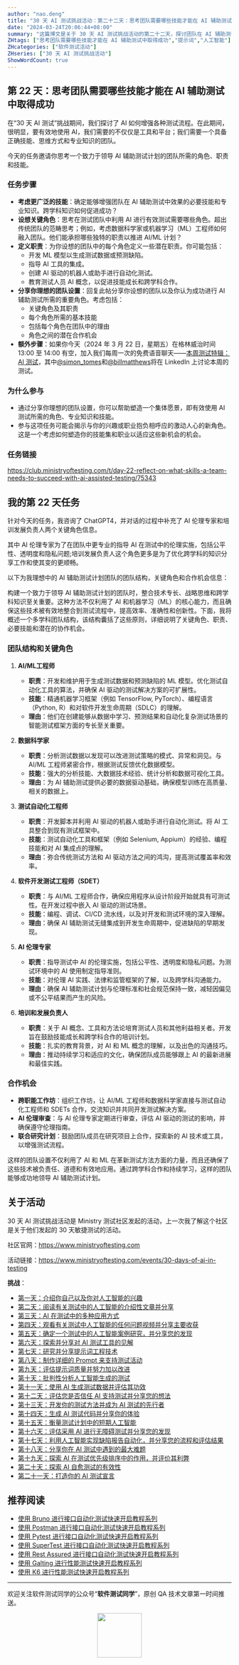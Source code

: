```yaml
---
author: "nao.deng"
title: "30 天 AI 测试挑战活动：第二十二天：思考团队需要哪些技能才能在 AI 辅助测试中取得成功"
date: "2024-03-24T20:06:44+08:00"
summary: "这篇博文是关于 30 天 AI 测试挑战活动的第二十二天，探讨团队在 AI 辅助测试中取得成功所需的技能。文章可能包括作者对于团队成员需要具备的技能和素质的思考，以及在 AI 测试中成功的关键因素和挑战。通过分享团队在 AI 测试中所需的技能和素质，读者将了解到作者对于构建高效 AI 测试团队的见解和建议，以及如何培养和提升团队成员在 AI 测试领域的专业能力。这个系列活动有望为测试专业人士提供一个了解和探索团队在 AI 辅助测试中所需技能的机会，并为团队建设提供指导和参考。"
ZHtags: ["思考团队需要哪些技能才能在 AI 辅助测试中取得成功","提示词","人工智能"]
ZHcategories: ["软件测试活动"]
ZHseries: ["30 天 AI 测试挑战活动"]
ShowWordCount: true
---
```


## 第 22 天：思考团队需要哪些技能才能在 AI 辅助测试中取得成功

在“30 天 AI 测试”挑战期间，我们探讨了 AI 如何增强各种测试流程。在此期间，很明显，要有效地使用 AI，我们需要的不仅仅是工具和平台；我们需要一个具备正确技能、思维方式和专业知识的团队。

今天的任务邀请你思考一个致力于领导 AI 辅助测试计划的团队所需的角色、职责和技能。

### 任务步骤

- **考虑更广泛的技能**：确定能够增强团队在 AI 辅助测试中效果的必要技能和专业知识。跨学科知识如何促进成功？
- **设想关键角色**：思考在测试团队中利用 AI 进行有效测试需要哪些角色。超出传统团队的范畴思考；例如，考虑数据科学家或机器学习（ML）工程师如何融入团队。他们能承担哪些独特的职责以推进 AI/ML 计划？
- **定义职责**：为你设想的团队中的每个角色定义一些潜在职责。你可能包括：
  - 开发 ML 模型以生成测试数据或预测缺陷。
  - 指导 AI 工具的集成。
  - 创建 AI 驱动的机器人或助手进行自动化测试。
  - 教育测试人员 AI 概念，以促进技能成长和跨学科合作。
- **分享你理想的团队设置**：回复此帖分享你设想的团队以及你认为成功进行 AI 辅助测试所需的重要角色。考虑包括：
  - 关键角色及其职责
  - 每个角色所需的基本技能
  - 包括每个角色在团队中的理由
  - 角色之间的潜在合作机会
- **额外步骤**：如果你今天（2024 年 3 月 22 日，星期五）在格林威治时间 13:00 至 14:00 有空，加入我们每周一次的免费语音聊天——[本周测试特辑：AI 测试](https://www.linkedin.com/events/thisweekintesting-aiintestingsp7175116274090283008/about/)，其中[@simon_tomes](https://club.ministryoftesting.com/u/simon_tomes)和[@billmatthews](https://club.ministryoftesting.com/u/billmatthews)将在 LinkedIn 上讨论本周的测试。

### 为什么参与

- 通过分享你理想的团队设置，你可以帮助塑造一个集体愿景，即有效使用 AI 测试所需的角色、专业知识和技能。
- 参与这项任务可能会揭示与你的兴趣或职业抱负相呼应的激动人心的新角色。这是一个考虑如何塑造你的技能集和职业以适应这些新机会的机会。

### 任务链接

<https://club.ministryoftesting.com/t/day-22-reflect-on-what-skills-a-team-needs-to-succeed-with-ai-assisted-testing/75343>

## 我的第 22 天任务

针对今天的任务，我咨询了 ChatGPT4，并对话的过程中补充了 AI 伦理专家和培训发展负责人两个关键角色信息。

其中 AI 伦理专家为了在团队中更专业的指导 AI 在测试中的伦理实施，包括公平性、透明度和隐私问题;培训发展负责人这个角色更多是为了优化跨学科的知识分享工作和使其变的更顺畅。

以下为我理想中的 AI 辅助测试计划团队的团队结构，关键角色和合作机会信息：

构建一个致力于领导 AI 辅助测试计划的团队时，整合技术专长、战略思维和跨学科知识至关重要。这种方法不仅利用了 AI 和机器学习（ML）的核心能力，而且确保这些技术被有效地整合到测试流程中，提高效率、准确性和创新性。下面，我将概述一个多学科团队结构，该结构囊括了这些原则，详细说明了关键角色、职责、必要技能和潜在的协作机会。

### 团队结构和关键角色

1. **AI/ML工程师**
   - **职责**：开发和维护用于生成测试数据和预测缺陷的 ML 模型。优化测试自动化工具的算法，并确保 AI 驱动的测试解决方案的可扩展性。
   - **技能**：精通机器学习框架（例如 TensorFlow, PyTorch）、编程语言（Python, R）和对软件开发生命周期（SDLC）的理解。
   - **理由**：他们在创建能够从数据中学习、预测结果和自动化复杂测试场景的智能测试框架方面的专长至关重要。

2. **数据科学家**
   - **职责**：分析测试数据以发现可以改进测试策略的模式、异常和洞见。与 AI/ML 工程师紧密合作，根据测试反馈优化数据模型。
   - **技能**：强大的分析技能、大数据技术经验、统计分析和数据可视化工具。
   - **理由**：为 AI 辅助测试提供必要的数据驱动基础，确保模型训练在高质量、相关的数据上。

3. **测试自动化工程师**
   - **职责**：开发脚本并利用 AI 驱动的机器人或助手进行自动化测试。将 AI 工具整合到现有测试框架中。
   - **技能**：测试自动化工具和框架（例如 Selenium, Appium）的经验、编程技能和对 AI 集成点的理解。
   - **理由**：弥合传统测试方法和 AI 驱动方法之间的鸿沟，提高测试覆盖率和效率。

4. **软件开发测试工程师（SDET）**
   - **职责**：与 AI/ML 工程师合作，确保应用程序从设计阶段开始就具有可测试性。在开发过程中嵌入 AI 驱动的测试场景。
   - **技能**：编程、调试、CI/CD 流水线，以及对开发和测试环境的深入理解。
   - **理由**：确保 AI 辅助测试无缝集成到开发生命周期中，促进缺陷的早期发现。

5. **AI 伦理专家**
   - **职责**：指导测试中 AI 的伦理实施，包括公平性、透明度和隐私问题。为测试环境中的 AI 使用制定指导准则。
   - **技能**：对伦理 AI 实践、法律和监管框架的了解，以及跨学科沟通能力。
   - **理由**：确保 AI 辅助测试计划与伦理标准和社会规范保持一致，减轻因偏见或不公平结果而产生的风险。

6. **培训和发展负责人**
   - **职责**：关于 AI 概念、工具和方法论培育测试人员和其他利益相关者。开发旨在鼓励技能成长和跨学科合作的培训计划。
   - **技能**：扎实的教育背景，对 AI 和 ML 概念的理解，以及出色的沟通技巧。
   - **理由**：推动持续学习和适应的文化，确保团队成员能够跟上 AI 的最新进展和最佳实践。

### 合作机会

- **跨职能工作坊**：组织工作坊，让 AI/ML 工程师和数据科学家直接与测试自动化工程师和 SDETs 合作，交流知识并共同开发测试解决方案。
- **AI 伦理审查**：与 AI 伦理专家定期进行审查，评估 AI 驱动的测试的影响，并确保遵守伦理指南。
- **联合研究计划**：鼓励团队成员在研究项目上合作，探索新的 AI 技术或工具，以增强测试流程。

这样的团队设置不仅利用了 AI 和 ML 在革新测试方法方面的力量，而且还确保了这些技术被负责任、道德和有效地应用。通过跨学科合作和持续学习，这样的团队能够成功地领导 AI 辅助测试计划。

## 关于活动

30 天 AI 测试挑战活动是 Ministry 测试社区发起的活动，上一次我了解这个社区是关于他们发起的 30 天敏捷测试的活动。

社区官网：<https://www.ministryoftesting.com>

活动链接：<https://www.ministryoftesting.com/events/30-days-of-ai-in-testing>

**挑战**：

- [第一天：介绍你自己以及你对人工智能的兴趣](https://naodeng.com.cn/zh/posts/event/30-days-of-ai-in-testing-day-1-introduce-yourself-and-your-interest-in-ai/)
- [第二天：阅读有关测试中的人工智能的介绍性文章并分享](https://naodeng.com.cn/zh/posts/event/30-days-of-ai-in-testing-day-2-read-an-introductory-article-on-ai-in-testing-and-share-it/)
- [第三天：AI 在测试中的多种应用方式](https://naodeng.com.cn/zh/posts/event/30-days-of-ai-in-testing-day-3-list-ways-in-which-ai-is-used-in-testing/)
- [第四天：观看有关测试中人工智能的任何问题视频并分享主要收获](https://naodeng.com.cn/zh/posts/event/30-days-of-ai-in-testing-day-4-watch-the-ama-on-artificial-intelligence-in-testing-and-share-your-key-takeaway/)
- [第五天：确定一个测试中的人工智能案例研究，并分享您的发现](https://naodeng.com.cn/zh/posts/event/30-days-of-ai-in-testing-day-5-identify-a-case-study-on-ai-in-testing-and-share-your-findings/)
- [第六天：探索并分享对 AI 测试工具的见解](https://naodeng.com.cn/zh/posts/event/30-days-of-ai-in-testing-day-6-explore-and-share-insights-on-ai-testing-tools/)
- [第七天：研究并分享提示词工程技术](https://naodeng.com.cn/zh/posts/event/30-days-of-ai-in-testing-day-7-research-and-share-prompt-engineering-techniques/)
- [第八天：制作详细的 Prompt 来支持测试活动](https://naodeng.com.cn/zh/posts/event/30-days-of-ai-in-testing-day-8-craft-a-detailed-prompt-to-support-test-activities/)
- [第九天：评估提示词质量并努力加以改进](https://naodeng.com.cn/zh/posts/event/30-days-of-ai-in-testing-day-9-evaluate-prompt-quality-and-try-to-improve-it/)
- [第十天：批判性分析人工智能生成的测试](https://naodeng.com.cn/zh/posts/event/30-days-of-ai-in-testing-day-10-critically-analyse-ai-generated-tests/)
- [第十一天：使用 AI 生成测试数据并评估其功效](https://naodeng.com.cn/zh/posts/event/30-days-of-ai-in-testing-day-11-generate-test-data-using-ai-and-evaluate-its-efficacy/)
- [第十二天：评估您是否信任 AI 支持测试并分享您的想法](https://naodeng.com.cn/zh/posts/event/30-days-of-ai-in-testing-day-12-evaluate-whether-you-trust-ai-to-support-testing-and-share-your-thoughts/)
- [第十三天：开发你的测试方法并成为 AI 测试的先行者](https://naodeng.com.cn/zh/posts/event/30-days-of-ai-in-testing-day-13-develop-a-testing-approach-and-become-an-ai-in-testing-champion/)
- [第十四天：生成 AI 测试代码并分享你的体验](https://naodeng.com.cn/zh/posts/event/30-days-of-ai-in-testing-day-14-generate-ai-test-code-and-share-your-experience/)
- [第十五天：衡量测试计划中的短期人工智能](https://naodeng.com.cn/zh/posts/event/30-days-of-ai-in-testing-day-15-gauge-your-short-term-ai-in-testing-plans/)
- [第十六天：评估采用 AI 进行无障碍测试并分享您的发现](https://naodeng.com.cn/zh/posts/event/30-days-of-ai-in-testing-day-16-evaluate-adopting-ai-for-accessibility-testing-and-share-your-findings/)
- [第十七天：利用人工智能实现缺陷报告自动化，并分享您的流程和评估结果](https://naodeng.com.cn/zh/posts/event/30-days-of-ai-in-testing-day-17-automate-bug-reporting-with-ai-and-share-your-process-and-evaluation/)
- [第十八天：分享你在 AI 测试中遇到的最大难题](https://naodeng.com.cn/zh/posts/event/30-days-of-ai-in-testing-day-18-share-your-greatest-frustration-with-ai-in-testing/)
- [第十九天：探索 AI 在测试优先级排序中的作用，并评价其利弊](https://naodeng.com.cn/zh/posts/event/30-days-of-ai-in-testing-day-19-experiment-with-ai-for-test-prioritisation-and-evaluate-the-benefits-and-risks/)
- [第二十天：探索 AI 自愈测试的有效性](https://naodeng.com.cn/zh/posts/event/30-days-of-ai-in-testing-day-20-learn-about-ai-self-healing-tests-and-evaluate-how-effective-they-are/)
- [第二十一天：打造你的 AI 测试宣言](https://naodeng.com.cn/zh/posts/event/30-days-of-ai-in-testing-day-21-develop-your-ai-in-testing-manifesto/)

## 推荐阅读

- [使用 Bruno 进行接口自动化测试快速开启教程系列](https://naodeng.com.cn/zh/zhcategories/bruno/)
- [使用 Postman 进行接口自动化测试快速开启教程系列](https://naodeng.tech/zh/zhseries/postman-%E6%8E%A5%E5%8F%A3%E8%87%AA%E5%8A%A8%E5%8C%96%E6%B5%8B%E8%AF%95%E6%95%99%E7%A8%8B/)
- [使用 Pytest 进行接口自动化测试快速开启教程系列](https://naodeng.tech/zh/zhseries/pytest-%E6%8E%A5%E5%8F%A3%E8%87%AA%E5%8A%A8%E5%8C%96%E6%B5%8B%E8%AF%95%E6%95%99%E7%A8%8B/)
- [使用 SuperTest 进行接口自动化测试快速开启教程系列](https://naodeng.tech/zh/zhseries/supertest-%E6%8E%A5%E5%8F%A3%E8%87%AA%E5%8A%A8%E5%8C%96%E6%B5%8B%E8%AF%95%E6%95%99%E7%A8%8B/)
- [使用 Rest Assured 进行接口自动化测试快速开启教程系列](https://naodeng.tech/zh/zhseries/rest-assured-%E6%8E%A5%E5%8F%A3%E8%87%AA%E5%8A%A8%E5%8C%96%E6%B5%8B%E8%AF%95%E6%95%99%E7%A8%8B/)
- [使用 Galting 进行性能测试快速开启教程系列](https://naodeng.tech/zh/zhseries/gatling-%E6%80%A7%E8%83%BD%E6%B5%8B%E8%AF%95%E6%95%99%E7%A8%8B/)
- [使用 K6 进行性能测试快速开启教程系列](https://naodeng.com.cn/zh/zhseries/k6-%E6%80%A7%E8%83%BD%E6%B5%8B%E8%AF%95%E6%95%99%E7%A8%8B/)

---
欢迎关注软件测试同学的公众号“**软件测试同学**”，原创 QA 技术文章第一时间推送。
<!-- markdownlint-disable MD045 -->
<!-- markdownlint-disable MD033 -->
<center>
  <img src="https://cdn.jsdelivr.net/gh/naodeng/blogimg@master/uPic/2023112015'QR Code for 公众号.jpg" style="width: 100px;">
</center>
<!-- markdownlint-disable MD033 -->
<!-- markdownlint-disable MD045 -->